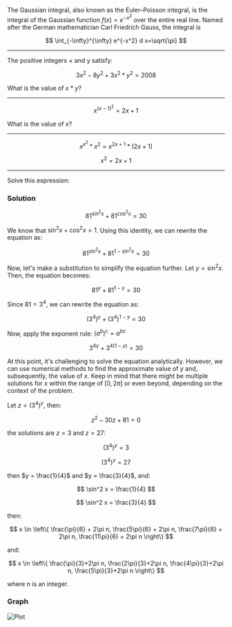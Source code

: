 
The Gaussian integral, also known as the Euler–Poisson integral, is the integral of the Gaussian function
$f(x)=e^{-x^2}$ over the entire real line. Named after the German mathematician Carl Friedrich Gauss, the integral is

$$
\int_{-\infty}^{\infty} e^{-x^2} d x=\sqrt{\pi}
$$

---
The positive integers × and y satisfy:

$$
3x^2 - 8y^2 + 3x^2 * y^2 = 2008
$$

What is the value of $x*y$?

---
$$
x^{(x-1)^2} = 2x+1
$$

What is the value of $x$?

---
$$
x^{x^2} * x^2 = x^{2x+1} *(2x+1)
$$

$$
x^2 = 2x+1
$$

---
Solve this expression:

### Solution

$$
81^{\sin^2 x} + 81^{\cos^2 x} = 30
$$

We know that $\sin^2 x + \cos^2 x = 1$. Using this identity, we can rewrite the equation as:

$$
81^{\sin^2 x} + 81^{1 - \sin^2 x} = 30
$$

Now, let's make a substitution to simplify the equation further. Let $y = \sin^2 x$. Then, the equation becomes:

$$
81^y + 81^{1 - y} = 30
$$

Since $81 = 3^4$, we can rewrite the equation as:

$$
(3^4)^y + (3^4)^{1 - y} = 30
$$

Now, apply the exponent rule: $(a^b)^c = a^{bc}$

$$
3^{4y} + 3^{4(1 - y)} = 30
$$

At this point, it's challenging to solve the equation analytically. However, we can use numerical methods to find the approximate value of $y$ and, subsequently, the value of $x$. Keep in mind that there might be multiple solutions for $x$ within the range of $[0, 2\pi]$ or even beyond, depending on the context of the problem.

Let $z = (3^4)^y$, then:

$$
z^2 - 30z + 81 = 0
$$

the solutions are $z = 3$ and $z = 27$:

$$
(3^4)^y = 3
$$

$$
(3^4)^y = 27
$$

then $y = \frac{1}{4}$ and $y = \frac{3}{4}$, and:

$$
\sin^2 x = \frac{1}{4}
$$

$$
\sin^2 x = \frac{3}{4}
$$

then:

$$
x \in \left\{ \frac{\pi}{6} + 2\pi n, \frac{5\pi}{6} + 2\pi n, \frac{7\pi}{6} + 2\pi n, \frac{11\pi}{6} + 2\pi n \right\}
$$

and:

$$
x \in \left\{ \frac{\pi}{3}+2\pi n, \frac{2\pi}{3}+2\pi n, \frac{4\pi}{3}+2\pi n, \frac{5\pi}{3}+2\pi n \right\}
$$

where n is an integer.

### Graph
![Plot](https://cdn.mathpix.com/solve/images/baf087884fdeb5845bb683554aea6312.png)


